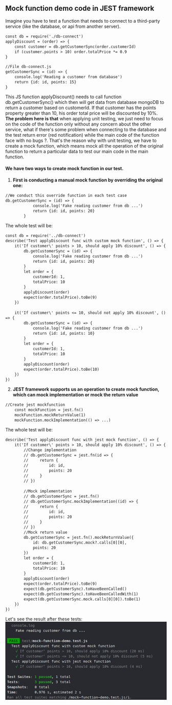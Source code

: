 ## Mock function demo code in JEST framework
Imagine you have to test a function that needs to connect to a third-party service (like the database, or api from another server).
```JS
const db = require('./db-connect')
applyDiscount = (order) => {
    const customer = db.getCustomerSync(order.customerId)
    if (customer.points > 10) order.totalPrice *= 0.9
}
```

```JS
//File db-connect.js
getCustomerSync = (id) => {
    console.log('Reading a customer from database')
    return {id: id, points: 15}
}
```

This JS function applyDiscount() needs to call function db.getCustomerSync() which then will get data from database mongoDB to return a customer based on customerId. If that customer has the points property greater than 10, his order total price will be discounted by 10%. 
**The problem here is that** when applying unit testing, we just need to focus on the code of the function only without any concern about the other service, what if there's some problem when connecting to the database and the test return error (red notification) while the main code of the function face with no bugs ?. That's the reason why with unit testing, we have to create a mock function, which means mock all the operation of the original function to return a particular data to test our main code in the main function.

#### We have two ways to create mock function in our test.
1. **First is conducting a manual mock function by overriding the original one:**
```JS
//We conduct this override function in each test case
db.getCustomerSync = (id) => {
            console.log('Fake reading customer from db ...')
            return {id: id, points: 20}
        }
```

The whole test will be:
```JS
const db = require('../db-connect')
describe('Test applyDiscount func with custom mock function', () => {
    it('If customer\' points > 10, should apply 10% discount', () => {
        db.getCustomerSync = (id) => {
            console.log('Fake reading customer from db ...')
            return {id: id, points: 20}
        }
        let order = {
            customerId: 1,
            totalPrice: 10
        }
        applyDiscount(order)
        expect(order.totalPrice).toBe(9)
    })

    it('If customer\' points <= 10, should not apply 10% discount', () => {
        db.getCustomerSync = (id) => {
            console.log('Fake reading customer from db ...')
            return {id: id, points: 10}
        }
        let order = {
            customerId: 1,
            totalPrice: 10
        }
        applyDiscount(order)
        expect(order.totalPrice).toBe(10)
    })
})
```

2. **JEST framework supports us an operation to create mock function, which can mock implementation or mock the return value**
```JS
//Create jest mockfunction
	const mockFunction = jest.fn()
    mockFunction.mockReturnValue(1)
    mockFunction.mockImplementation(() => ...)
```

The whole test will be:
```JS
describe('Test applyDiscount func with jest mock function', () => {
    it('If customer\' points > 10, should apply 10% discount', () => {
        //Change implementation
        // db.getCustomerSync = jest.fn(id => {
        //     return {
        //         id: id,
        //         points: 20
        //     }
        // })

        //Mock implementation
        // db.getCustomerSync = jest.fn()
        // db.getCustomerSync.mockImplementation((id) => {
        //     return {
        //         id: id,
        //         points: 20
        //     }
        // })
        //Mock return value
        db.getCustomerSync = jest.fn().mockReturnValue({
            id: db.getCustomerSync.mock?.calls[0][0],
            points: 20
        })
        let order = {
            customerId: 1,
            totalPrice: 10
        }
        applyDiscount(order)
        expect(order.totalPrice).toBe(9)
        expect(db.getCustomerSync).toHaveBeenCalled()
        expect(db.getCustomerSync).toHaveBeenCalledWith(1)
        expect(db.getCustomerSync.mock.calls[0][0]).toBe(1)
    })
})
```

Let's see the result after these tests: 
![Result after tests](../../images/test-result-mock-function.jpg)